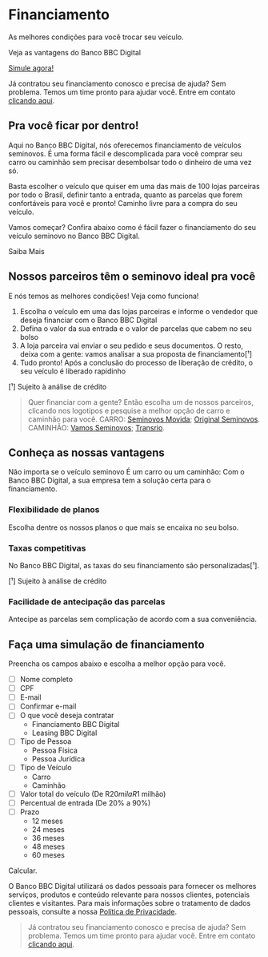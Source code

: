 # Financiamento

As melhores condições para você trocar seu veículo.

Veja as vantagens do Banco BBC Digital

[Simule agora!](https://bancobbcdigital.com.br/financiamento-pf)

Já contratou seu financiamento conosco e precisa de ajuda? Sem problema. Temos um time pronto para ajudar você. Entre em contato [clicando aqui](https://bancobbcdigital.com.br/canais-atendimento).

## Pra você ficar por dentro!

Aqui no Banco BBC Digital, nós oferecemos financiamento de veículos seminovos. É uma forma fácil e descomplicada para você comprar seu carro ou caminhão sem precisar desembolsar todo o dinheiro de uma vez só.

Basta escolher o veículo que quiser em uma das mais de 100 lojas parceiras por todo o Brasil, definir tanto a entrada, quanto as parcelas que forem confortáveis para você e pronto! Caminho livre para a compra do seu veículo.

Vamos começar? Confira abaixo como é fácil fazer o financiamento do seu veículo seminovo no Banco BBC Digital.

Saiba Mais

## Nossos parceiros têm o seminovo ideal pra você

E nós temos as melhores condições! Veja como funciona!

1. Escolha o veículo em uma das lojas parceiras e informe o vendedor que deseja financiar com o Banco BBC Digital
2. Defina o valor da sua entrada e o valor de parcelas que cabem no seu bolso
3. A loja parceira vai enviar o seu pedido e seus documentos. O resto, deixa com a gente: vamos analisar a sua proposta de financiamento[¹]
4. Tudo pronto! Após a conclusão do processo de liberação de crédito, o seu veículo é liberado rapidinho

[¹] Sujeito à análise de crédito

> Quer financiar com a gente? Então escolha um de nossos parceiros, clicando nos logotipos e pesquise a melhor opção de carro e caminhão para você. CARRO: [Seminovos Movida](https://www.seminovosmovida.com.br/); [Original Seminovos](https://www.originalseminovos.com.br/seminovos). CAMINHÃO: [Vamos Seminovos](https://vamos.com.br/seminovos); [Transrio](https://transrio.com.br/).

## Conheça as nossas vantagens

Não importa se o veículo seminovo É um carro ou um caminhão: Com o Banco BBC Digital, a sua empresa tem a solução certa para o financiamento.

### Flexibilidade de planos

Escolha dentre os nossos planos o que mais se encaixa no seu bolso.

### Taxas competitivas

No Banco BBC Digital, as taxas do seu financiamento são personalizadas[¹].

[¹] Sujeito à análise de crédito

### Facilidade de antecipação das parcelas

Antecipe as parcelas sem complicação de acordo com a sua conveniência.

## Faça uma simulação de financiamento

Preencha os campos abaixo e escolha a melhor opção para você.

- [ ] Nome completo
- [ ] CPF
- [ ] E-mail
- [ ] Confirmar e-mail
- [ ] O que você deseja contratar
    - Financiamento BBC Digital
    - Leasing BBC Digital
- [ ] Tipo de Pessoa
    - Pessoa Física
    - Pessoa Jurídica
- [ ] Tipo de Veículo
    - Carro
    - Caminhão
- [ ] Valor total do veículo (De R$20 mil a R$1 milhão)
- [ ] Percentual de entrada (De 20% a 90%)
- [ ] Prazo
    - 12 meses
    - 24 meses
    - 36 meses
    - 48 meses
    - 60 meses

Calcular.

O Banco BBC Digital utilizará os dados pessoais para fornecer os melhores serviços, produtos e conteúdo relevante para nossos clientes, potenciais clientes e visitantes. Para mais informações sobre o tratamento de dados pessoais, consulte a nossa [Política de Privacidade](https://bancobbcdigital.com.br/PDFs/1.3.TRANSPARENCIA/01.PoliticaDePrivacidadeGeralBancoBBCDigital/Politica%20de%20Privacidade%20Geral%20Banco%20BBC%20Digital.pdf).

> Já contratou seu financiamento conosco e precisa de ajuda? Sem problema. Temos um time pronto para ajudar você. Entre em contato [clicando aqui](https://bancobbcdigital.com.br/canais-atendimento).

